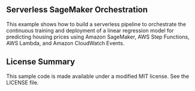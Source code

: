 ## Serverless SageMaker Orchestration

This example shows how to build a serverless pipeline to orchestrate the continuous training and deployment of a linear regression model for predicting housing prices using Amazon SageMaker, AWS Step Functions, AWS Lambda, and Amazon CloudWatch Events.

## License Summary

This sample code is made available under a modified MIT license. See the LICENSE file.
